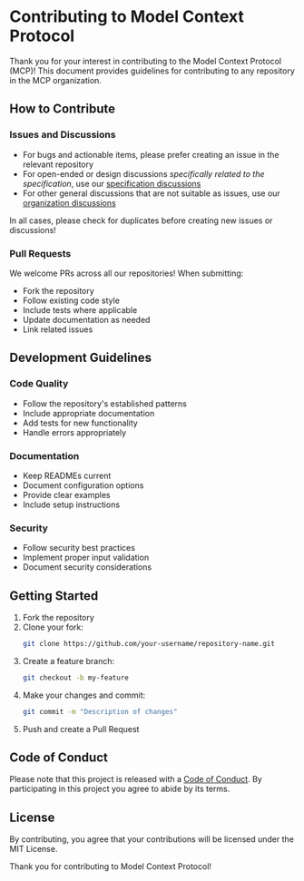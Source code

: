 # Contributing to Model Context Protocol

Thank you for your interest in contributing to the Model Context Protocol (MCP)! This document provides guidelines for contributing to any repository in the MCP organization.

## How to Contribute

### Issues and Discussions
- For bugs and actionable items, please prefer creating an issue in the relevant repository
- For open-ended or design discussions _specifically related to the specification_, use our [specification discussions](https://github.com/modelcontextprotocol/specification/discussions)
- For other general discussions that are not suitable as issues, use our [organization discussions](https://github.com/orgs/modelcontextprotocol/discussions)

In all cases, please check for duplicates before creating new issues or discussions!

### Pull Requests
We welcome PRs across all our repositories! When submitting:
- Fork the repository
- Follow existing code style
- Include tests where applicable
- Update documentation as needed
- Link related issues

## Development Guidelines

### Code Quality
- Follow the repository's established patterns
- Include appropriate documentation
- Add tests for new functionality
- Handle errors appropriately

### Documentation
- Keep READMEs current
- Document configuration options
- Provide clear examples
- Include setup instructions

### Security
- Follow security best practices
- Implement proper input validation
- Document security considerations

## Getting Started

1. Fork the repository
2. Clone your fork:
    ```bash
    git clone https://github.com/your-username/repository-name.git
    ```
3. Create a feature branch:
    ```bash
    git checkout -b my-feature
    ```
4. Make your changes and commit:
    ```bash
    git commit -m "Description of changes"
    ```
5. Push and create a Pull Request

## Code of Conduct

Please note that this project is released with a [Code of Conduct](CODE_OF_CONDUCT.md). By participating in this project you agree to abide by its terms.

## License

By contributing, you agree that your contributions will be licensed under the MIT License.

Thank you for contributing to Model Context Protocol!
